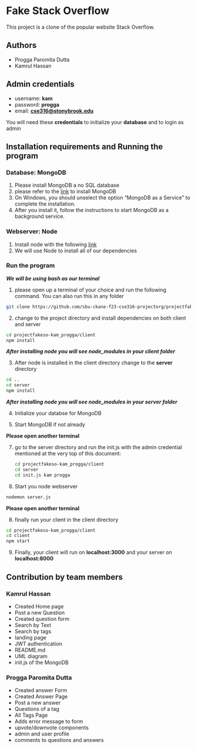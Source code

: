 
# Fake Stack Overflow

 This project is a clone of the popular website Stack Overflow.




## Authors

- Progga Paromita Dutta
- Kamrul Hassan
  
## Admin credentials 
- username: **kam**
- password: **progga**
- email: **cse316@stonybrook.edu**

You will need these **credentials** to initialize your **database** and  to login as admin 

## Installation requirements and Running the program

### Database: MongoDB

1. Please install MongoDB a no SQL database
2. please refer to the [link](https://www.mongodb.com/docs/manual/administration/install-community/) to install MongoDB
3. On Windows, you should unselect the option “MongoDB as a Service” to complete the installation. 
4. After you install it, follow the instructions to start MongoDB as a background service.

### Webserver: Node
1. Install node with the following [link](https://nodejs.org/en/download/)
2. We will use Node to install all of our dependencies 

### Run the program

***We will be using bash as our terminal***
1. please open up a terminal of your choice and run the following command. You can also run this in any folder

```bash
git clone https://github.com/sbu-ckane-f23-cse316-projectorg/projectfakeso-kam_progga.git
```
2. change to the project directory and install dependencies on both client and server 

``` bash
cd projectfakeso-kam_progga/client
npm install 
```
***After installing node you will see node_modules in your client folder***

3. After node is installed in the client directory change to the 
**server** directory

```bash
cd ..
cd server
npm install
```
***After installing node you will see node_modules in your server folder***

4. Initialize your databse for MongoDB

5. Start MongoDB if not already

**Please open another terminal**

7. go to the server directory and run the init.js with the admin credential mentioned at the very top of this document:

    ```bash
    cd projectfakeso-kam_progga/client
    cd server
    cd init.js kam progga
    ```
8. Start you node webserver

```bash 
nodemon server.js
```
**Please open another terminal**

8. finally run your client in the client directory 

```bash
cd projectfakeso-kam_progga/client
cd client
npm start 
```

9. Finally, your client will run on **localhost:3000** and your server on **localhost:8000**

    
## Contribution by team members
### Kamrul Hassan
- Created Home page
- Post a new Question
- Created question form
- Search by Text
- Search by tags
- landing page
- JWT authentication
- README.md
- UML diagram
- init.js of the MongoDB
### Progga Paromita Dutta
- Created answer Form
- Created Answer Page
- Post a new answer
- Questions of a tag
- All Tags Page
- Adds error message to form
- upvote/downvote components
- admin and user profile 
- comments to questions and answers 


